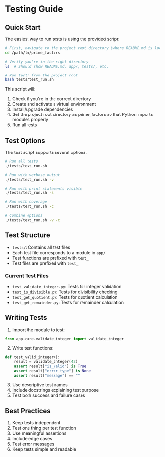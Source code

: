 # Testing Guide

## Quick Start

The easiest way to run tests is using the provided script:

```bash
# First, navigate to the project root directory (where README.md is located)
cd /path/to/prime_factors

# Verify you're in the right directory
ls  # Should show README.md, app/, tests/, etc.

# Run tests from the project root
bash tests/test_run.sh
```

This script will:
1. Check if you're in the correct directory
2. Create and activate a virtual environment
3. Install/upgrade dependencies
4. Set the project root directory as prime_factors so that Python imports modules properly
5. Run all tests

## Test Options

The test script supports several options:

```bash
# Run all tests
./tests/test_run.sh

# Run with verbose output
./tests/test_run.sh -v

# Run with print statements visible
./tests/test_run.sh -s

# Run with coverage
./tests/test_run.sh -c

# Combine options
./tests/test_run.sh -v -c
```

## Test Structure

- `tests/`: Contains all test files
- Each test file corresponds to a module in `app/`
- Test functions are prefixed with `test_`
- Test files are prefixed with `test_`

### Current Test Files
- `test_validate_integer.py`: Tests for integer validation
- `test_is_divisible.py`: Tests for divisibility checking
- `test_get_quotient.py`: Tests for quotient calculation
- `test_get_remainder.py`: Tests for remainder calculation

## Writing Tests

1. Import the module to test:
```python
from app.core.validate_integer import validate_integer
```

2. Write test functions:
```python
def test_valid_integer():
    result = validate_integer(42)
    assert result["is_valid"] is True
    assert result["error_type"] is None
    assert result["message"] == ""
```

3. Use descriptive test names
4. Include docstrings explaining test purpose
5. Test both success and failure cases

## Best Practices

1. Keep tests independent
2. Test one thing per test function
3. Use meaningful assertions
4. Include edge cases
5. Test error messages
6. Keep tests simple and readable 